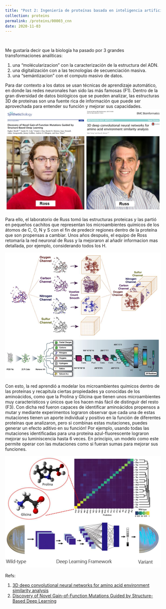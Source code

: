 ```yaml
---
title: "Post 2: Ingeniería de proteínas basada en inteligencia artificial 🤖"
collection: proteins
permalink: /proteins/00003_cnn
date: 2020-11-03
---
```


&nbsp;

Me gustaría decir que la biología ha pasado por 3 grandes transformaciones analíticas: 
1. una “molécularizacion” con la caracterización de la estructura del ADN.
2. una digitalización con a las tecnologías de secuenciación masiva.
3.  una “semántizacion” con el computo masivo de datos.

Para dar contexto a los datos se usan técnicas de aprendizaje automático, en donde las redes neuronales han sido las más famosas (F1). Dentro de la gran diversidad de datos biológicos que se pueden analizar, las estructuras 3D de proteínas son una fuente rica de información que puede ser aprovechada para entender su  función y mejorar sus capacidades.
![img](/images/proteins/00003_pap.jpg)

Para ello, el laboratorio de Russ tomó las estructuras proteicas y las partió en pequeños cachitos que representan los microambientes químicos de los átomos de C, O, N y S con el fin de predecir regiones dentro de la proteína que son propensas a cambiar. Unos años después, el equipo de Ross retomaría la red neuronal de Russ y la mejoraron al añadir informacion mas detallada, por ejemplo, considerando todos los H. 

![img](/images/proteins/00003_pipe.jpg)

Con esto, la red aprendió a modelar los microambientes químicos dentro de las proteínas y recapitula ciertas propiedades ya conocidas de los aminoácidos, como que la Prolina y Glicina que tienen unos microambientes muy característicos y únicos que los hacen más fácil de distinguir del resto (F3). Con dicha red fueron capaces de identificar aminoácidos propensos a mutar y mediante experimentos lograron observar que cada una de estas mutaciones tienen un aporte individual y positivo en la función de diferentes proteínas que analizaron, pero si combinas estas mutaciones, puedes generar un efecto aditivo en su función! Por ejemplo, usando todas las mutaciones identificadas para una proteína azul-fluorescente lograron mejorar su luminiscencia hasta 6 veces. En principio, un modelo como este permite operar con las mutaciones como si fueran sumas para mejorar sus funciones. 

![img](/images/proteins/00003_res.jpg)


Refs:

1. [3D deep convolutional neural networks for amino acid environment similarity analysis](https://bmcbioinformatics.biomedcentral.com/articles/10.1186/s12859-017-1702-0)
2. [Discovery of Novel Gain-of-Function Mutations Guided by Structure-Based Deep Learning](https://pubs.acs.org/doi/10.1021/acssynbio.0c00345)
